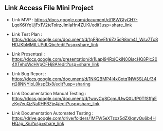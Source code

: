 ## Link Access File Mini Project ##

- Link MVP : https://docs.google.com/document/d/18WGfyCH7-LqoK6tYqUjFx1V2teToIrzJlmIaHn4ZUKI/edit?usp=share_link

- Link Test Plan : https://docs.google.com/document/d/1pFRpyEfr6Zz5sR8nm41_Wsv7Tc8HDJKbMMtLUPdLQbc/edit?usp=share_link

- Link Presentasi : https://docs.google.com/presentation/d/1LapI94RxjOkiN0QiscHQ8Plc204XTehoWcHVpCFHj8A/edit?usp=share_link

- Link Bug Report : https://docs.google.com/document/d/1NKQBMP4l4xCxtq1NW5SLALf34rt28NNYlpL0kspEIx8/edit?usp=sharing

- Link Documentation Manual Testing : https://docs.google.com/document/d/1wovCg8CgmJUwQXUfP0TfSffgEzKg7euQzNaRHF6Zje4/edit?usp=share_link

- Link Documentation Automated Testing : https://drive.google.com/drive/folders/1MFW5eXTzxz5dZXlqnvQu6b4HHQap_Xiu?usp=share_link